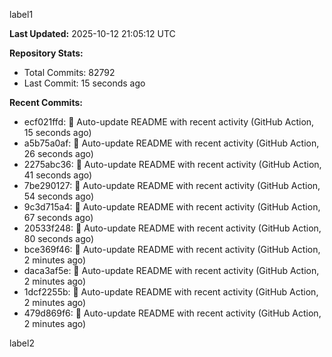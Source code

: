 
label1 
<!-- ACTIVITY_START -->
**Last Updated:** 2025-10-12 21:05:12 UTC

**Repository Stats:**
- Total Commits: 82792
- Last Commit: 15 seconds ago

**Recent Commits:**
- ecf021ffd: 🤖 Auto-update README with recent activity (GitHub Action, 15 seconds ago)
- a5b75a0af: 🤖 Auto-update README with recent activity (GitHub Action, 26 seconds ago)
- 2275abc36: 🤖 Auto-update README with recent activity (GitHub Action, 41 seconds ago)
- 7be290127: 🤖 Auto-update README with recent activity (GitHub Action, 54 seconds ago)
- 9c3d715a4: 🤖 Auto-update README with recent activity (GitHub Action, 67 seconds ago)
- 20533f248: 🤖 Auto-update README with recent activity (GitHub Action, 80 seconds ago)
- bce369f46: 🤖 Auto-update README with recent activity (GitHub Action, 2 minutes ago)
- daca3af5e: 🤖 Auto-update README with recent activity (GitHub Action, 2 minutes ago)
- 1dcf2255b: 🤖 Auto-update README with recent activity (GitHub Action, 2 minutes ago)
- 479d869f6: 🤖 Auto-update README with recent activity (GitHub Action, 2 minutes ago)
<!-- ACTIVITY_END -->

label2

